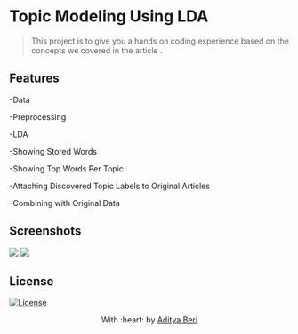 

# Topic Modeling Using LDA

> <Subtitle>
> This project is to give you a hands on coding experience based on the concepts we covered in the article .





## Features
-Data

-Preprocessing

-LDA

-Showing Stored Words

-Showing Top Words Per Topic

-Attaching Discovered Topic Labels to Original Articles

-Combining with Original Data



## Screenshots
<img src="C:\Users\ADITYA\Desktop\2020-06-13 (22).png" >

<img src="C:\Users\ADITYA\Desktop\2020-06-13 (23).png" >




## License

[![License](http://img.shields.io/:license-mit-blue.svg?style=flat-square)](http://badges.mit-license.org)

<p align="center">
	With :heart: by <a href="http://www.codechefvit.com" target="_blank">Aditya Beri</a>
</p>
